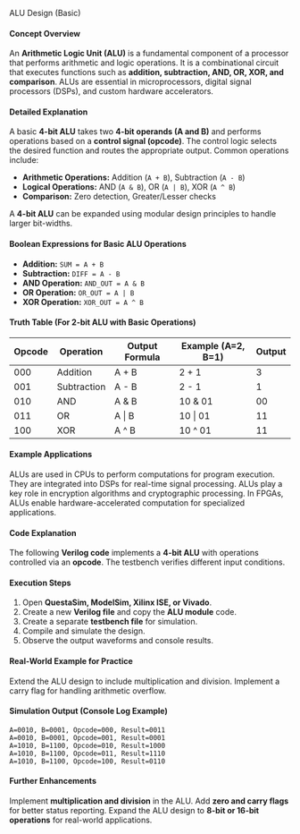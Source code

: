  ALU Design (Basic)  

#### **Concept Overview**  
An **Arithmetic Logic Unit (ALU)** is a fundamental component of a processor that performs arithmetic and logic operations. It is a combinational circuit that executes functions such as **addition, subtraction, AND, OR, XOR, and comparison**. ALUs are essential in microprocessors, digital signal processors (DSPs), and custom hardware accelerators.  

#### **Detailed Explanation**  
A basic **4-bit ALU** takes two **4-bit operands (A and B)** and performs operations based on a **control signal (opcode)**. The control logic selects the desired function and routes the appropriate output. Common operations include:  
- **Arithmetic Operations:** Addition (`A + B`), Subtraction (`A - B`)  
- **Logical Operations:** AND (`A & B`), OR (`A | B`), XOR (`A ^ B`)  
- **Comparison:** Zero detection, Greater/Lesser checks  

A **4-bit ALU** can be expanded using modular design principles to handle larger bit-widths.  

#### **Boolean Expressions for Basic ALU Operations**  
- **Addition:** `SUM = A + B`  
- **Subtraction:** `DIFF = A - B`  
- **AND Operation:** `AND_OUT = A & B`  
- **OR Operation:** `OR_OUT = A | B`  
- **XOR Operation:** `XOR_OUT = A ^ B`  

#### **Truth Table (For 2-bit ALU with Basic Operations)**  

| Opcode | Operation  | Output Formula     | Example (A=2, B=1) | Output |
|--------|------------|--------------------|------------------|--------|
| 000    | Addition   | A + B              | 2 + 1            | 3      |
| 001    | Subtraction| A - B              | 2 - 1            | 1      |
| 010    | AND        | A & B              | 10 & 01          | 00     |
| 011    | OR         | A \| B              | 10 \| 01         | 11     |
| 100    | XOR        | A ^ B              | 10 ^ 01          | 11     |

#### **Example Applications**  
ALUs are used in CPUs to perform computations for program execution. They are integrated into DSPs for real-time signal processing. ALUs play a key role in encryption algorithms and cryptographic processing. In FPGAs, ALUs enable hardware-accelerated computation for specialized applications.  

#### **Code Explanation**  
The following **Verilog code** implements a **4-bit ALU** with operations controlled via an **opcode**. The testbench verifies different input conditions.  

#### **Execution Steps**  
1. Open **QuestaSim, ModelSim, Xilinx ISE, or Vivado**.  
2. Create a new **Verilog file** and copy the **ALU module** code.  
3. Create a separate **testbench file** for simulation.  
4. Compile and simulate the design.  
5. Observe the output waveforms and console results.  

#### **Real-World Example for Practice**  
Extend the ALU design to include multiplication and division. Implement a carry flag for handling arithmetic overflow.  


#### **Simulation Output (Console Log Example)**  
```
A=0010, B=0001, Opcode=000, Result=0011  
A=0010, B=0001, Opcode=001, Result=0001  
A=1010, B=1100, Opcode=010, Result=1000  
A=1010, B=1100, Opcode=011, Result=1110  
A=1010, B=1100, Opcode=100, Result=0110  
```  

#### **Further Enhancements**  
Implement **multiplication and division** in the ALU. Add **zero and carry flags** for better status reporting. Expand the ALU design to **8-bit or 16-bit operations** for real-world applications.
